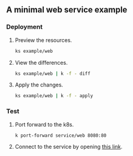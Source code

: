 ## A minimal web service example

### Deployment
1. Preview the resources.
    ```bash
    ks example/web
    ```
1. View the differences.
    ```bash
    ks example/web | k -f - diff
    ```
1. Apply the changes.
    ```bash
    ks example/web | k -f - apply
    ```

### Test
1. Port forward to the k8s.
    ```bash
    k port-forward service/web 8080:80
    ```
1. Connect to the service by opening [this link](http://localhost:8080/).
